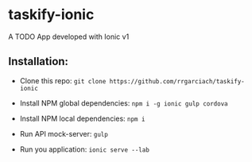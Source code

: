 # taskify-ionic
A TODO App developed with Ionic v1

## Installation:

- Clone this repo: `git clone https://github.com/rrgarciach/taskify-ionic`

- Install NPM global dependencies: `npm i -g ionic gulp cordova`

- Install NPM local dependencies: `npm i`

- Run API mock-server: `gulp`

- Run you application: `ionic serve --lab`
